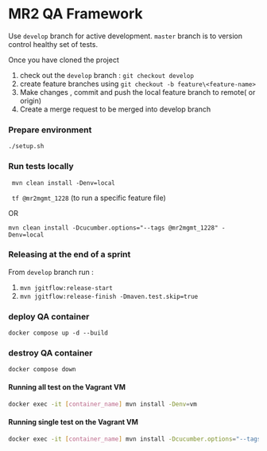 MR2 QA Framework
===================

Use ``` develop ``` branch for active development.  ``` master ``` branch is to version control healthy set of tests.

Once you have cloned the project 
 1. check out the ``` develop ``` branch : ``` git checkout develop ```
 2. create feature branches using ``` git checkout -b feature\<feature-name> ```
 3. Make changes , commit and push the local feature branch to remote( or origin)
 4. Create a merge request to be merged into develop branch

### Prepare environment
``` ./setup.sh ```

### Run tests locally
``` mvn clean install -Denv=local```

``` tf @mr2mgmt_1228``` (to run a specific feature file)

OR

``` mvn clean install -Dcucumber.options="--tags @mr2mgmt_1228" -Denv=local ```


### Releasing at the end of a sprint
From ``` develop ``` branch run : 

1. ``` mvn jgitflow:release-start ```
2. ``` mvn jgitflow:release-finish -Dmaven.test.skip=true ```

### deploy QA container
``` docker compose up -d --build ```

### destroy QA container
``` docker compose down ```

#### Running all test on the Vagrant VM
```bash
docker exec -it [container_name] mvn install -Denv=vm
```
#### Running single test on the Vagrant VM
```bash
docker exec -it [container_name] mvn install -Dcucumber.options="--tags [tag_name_with_@_symbol]" -Denv=vm
```

